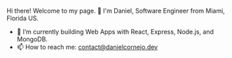 Hi there! Welcome to my page. 👋
I'm Daniel, Software Engineer from Miami, Florida US.

- 🌱 I’m currently building Web Apps with React, Express, Node.js, and MongoDB.
- 📫 How to reach me: contact@danielcornejo.dev
